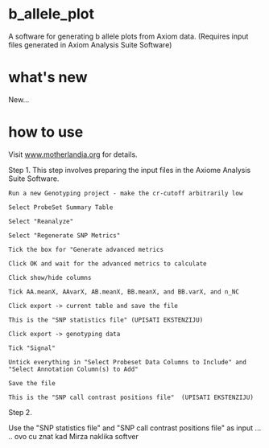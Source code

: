 # b_allele_plot
A software for generating b allele plots from Axiom data.
(Requires input files generated in Axiom Analysis Suite Software) 

# what's new
New...

# how to use
Visit www.motherlandia.org for details.

Step 1. This step involves preparing the input files in the Axiome Analysis Suite  Software.

    Run a new Genotyping project - make the cr-cutoff arbitrarily low

    Select ProbeSet Summary Table

    Select "Reanalyze"

    Select "Regenerate SNP Metrics"
  
    Tick the box for "Generate advanced metrics

    Click OK and wait for the advanced metrics to calculate

    Click show/hide columns

    Tick AA.meanX, AAvarX, AB.meanX, BB.meanX, and BB.varX, and n_NC

    Click export -> current table and save the file

    This is the "SNP statistics file" (UPISATI EKSTENZIJU)
  
    Click export -> genotyping data

    Tick "Signal"

    Untick everything in "Select Probeset Data Columns to Include" and "Select Annotation Column(s) to Add"

    Save the file

    This is the "SNP call contrast positions file"  (UPISATI EKSTENZIJU)

Step 2. 

Use the "SNP statistics file" and "SNP call contrast positions file" as input ... 
.. ovo cu znat kad Mirza naklika softver
